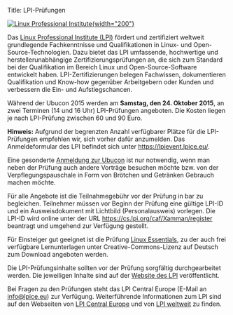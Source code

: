 Title: LPI-Prüfungen

[![Linux Professional
Institute]({filename}/files/LPI_logo_1_kl.jpg){width="200"}](http://www.lpice.eu/de/home.html)

Das [Linux Professional Institute (LPI)](http://www.lpi.org/) fördert
und zertifiziert weltweit grundlegende Fachkenntnisse und
Qualifikationen in Linux- und Open-Source-Technologien. Dazu bietet das
LPI umfassende, hochwertige und herstellerunabhängige
Zertifizierungsprüfungen an, die sich zum Standard bei der Qualifikation
im Bereich Linux und Open-Source-Software entwickelt haben.
LPI-Zertifizierungen belegen Fachwissen, dokumentieren Qualifikation und
Know-how gegenüber Arbeitgebern oder Kunden und verbessern die Ein- und
Aufstiegschancen.

Während der Ubucon 2015 werden am **Samstag, den 24. Oktober 2015**, an
zwei Terminen (14 und 16 Uhr) LPI-Prüfungen angeboten. Die Kosten liegen
je nach LPI-Prüfung zwischen 60 und 90 Euro.

**Hinweis:** Aufgrund der begrenzten Anzahl verfügbarer Plätze für die
LPI-Prüfungen empfehlen wir, sich vorher dafür anzumelden. Das
Anmeldeformular des LPI befindet sich unter
<https://lpievent.lpice.eu/>.

Eine gesonderte [Anmeldung zur Ubucon](/2015/anmeldung) ist nur
notwendig, wenn man neben der Prüfung auch andere Vorträge besuchen
möchte bzw. von der Verpflegungspauschale in Form von Brötchen und
Getränken Gebrauch machen möchte.

Für alle Angebote ist die Teilnahmegebühr vor der Prüfung in bar zu
begleichen. Teilnehmer müssen vor Beginn der Prüfung eine gültige LPI-ID
und ein Ausweisdokument mit Lichtbild (Personalausweis) vorlegen. Die
LPI-ID wird online unter der URL
<https://cs.lpi.org/caf/Xamman/register> beantragt und umgehend zur
Verfügung gestellt.

Für Einsteiger gut geeignet ist die Prüfung [Linux
Essentials](http://www.lpi-testcenter.eu/index.php?id=4&L=0), zu der
auch frei verfügbare Lernunterlagen unter Creative-Commons-Lizenz auf
Deutsch zum Download angeboten werden.

Die LPI-Prüfungsinhalte sollten vor der Prüfung sorgfältig
durchgearbeitet werden. Die jeweiligen Inhalte sind auf der [Website des
LPI](http://www.lpice.eu/de/lpi-zertifizierungsinhalte.html)
veröffentlicht.

Bei Fragen zu den Prüfungen steht das LPI Central Europe (E-Mail an
<info@lpice.eu>) zur Verfügung. Weiterführende Informationen zum LPI
sind auf den Webseiten von [LPI Central
Europe](http://www.lpice.eu/de/home.html) und von [LPI
weltweit](http://www.lpi.org/) zu finden.

